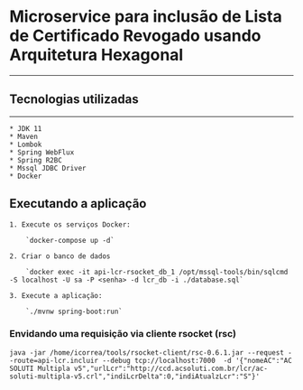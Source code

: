# Microservice para inclusão de Lista de Certificado Revogado usando Arquitetura Hexagonal
__________________________________________________________________________________________

## Tecnologias utilizadas
_________________________

    * JDK 11
    * Maven
    * Lombok
    * Spring WebFlux
    * Spring R2BC
    * Mssql JDBC Driver
    * Docker

## Executando a aplicação

    1. Execute os serviços Docker:

        `docker-compose up -d`

    2. Criar o banco de dados 

        `docker exec -it api-lcr-rsocket_db_1 /opt/mssql-tools/bin/sqlcmd -S localhost -U sa -P <senha> -d lcr_db -i ./database.sql`

    3. Execute a aplicação: 

        `./mvnw spring-boot:run`

### Envidando uma requisição via cliente rsocket (rsc)

`java -jar /home/icorrea/tools/rsocket-client/rsc-0.6.1.jar --request --route=api-lcr.incluir --debug tcp://localhost:7000 
-d '{"nomeAC":"AC SOLUTI Multipla v5","urlLcr":"http://ccd.acsoluti.com.br/lcr/ac-soluti-multipla-v5.crl","indiLcrDelta":0,"indiAtualzLcr":"S"}'`
